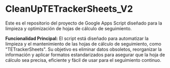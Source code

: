 # CleanUpTETrackerSheets_V2

Este es el repositorio del proyecto de Google Apps Script diseñado para la limpieza y optimización de hojas de cálculo de seguimiento.

**Funcionalidad Principal:**
El script está diseñado para automatizar la limpieza y el mantenimiento de las hojas de cálculo de seguimiento, como "TETrackerSheets". Su objetivo es eliminar datos obsoletos, reorganizar la información y aplicar formatos estandarizados para asegurar que la hoja de cálculo sea precisa, eficiente y fácil de usar para el seguimiento continuo.
